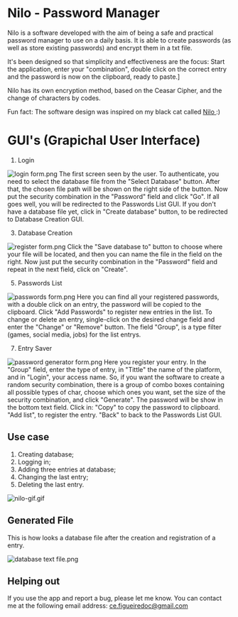 
# Nilo - Password Manager
Nilo is a software developed with the aim of being a safe and practical password manager to use on a daily basis. It is able to create passwords (as well as store existing passwords) and encrypt them in a txt file.

It's been designed so that simplicity and effectiveness are the focus: Start the application, enter your "combination", double click on the correct entry and the password is now on the clipboard, ready to paste.]

Nilo has its own encryption method, based on the Ceasar Cipher, and the change of characters by codes.

Fun fact: The software design was inspired on my black cat called <a target="_blank" href="https://www.instagram.com/nilojorel/"> Nilo </a> :)

# GUI's (Grapichal User Interface)
1. Login

![login form.png](https://www.dropbox.com/s/fr6wn0j6r3kqyim/login%20form.png?dl=0&raw=1)
The first screen seen by the user. To authenticate, you need to select the database file from the "Select Database" button. After that, the chosen file path will be shown on the right side of the button. Now put the security combination in the "Password" field and click "Go". If all goes well, you will be redirected to the Passwords List GUI.
If you don't have a database file yet, click in "Create database" button, to be redirected to Database Creation GUI.


3. Database Creation

![register form.png](https://www.dropbox.com/s/mlzqnp0nxngnlxl/register%20form.png?dl=0&raw=1)
Click the "Save database to" button to choose where your file will be located, and then you can name the file in the field on the right. Now just put the security combination in the "Password" field and repeat in the next field, click on "Create".

5. Passwords List

![passwords form.png](https://www.dropbox.com/s/a6jykp73k79yisd/passwords%20form.png?dl=0&raw=1)
Here you can find all your registered passwords, with a double click on an entry, the password will be copied to the clipboard. Click "Add Passwords" to register new entries in the list. To change or delete an entry, single-click on the desired change field and enter the "Change" or "Remove" button. The field "Group", is a type filter (games, social media, jobs) for the list entrys.

7. Entry Saver

![password generator form.png](https://www.dropbox.com/s/ipmbb5udchtyl6t/password%20generator%20form.png?dl=0&raw=1)
Here you register your entry. In the "Group" field, enter the type of entry, in "Tittle" the name of the platform, and in "Login", your access name. So, if you want the software to create a random security combination, there is a group of combo boxes containing all possible types of char, choose which ones you want, set the size of the security combination, and click "Generate". The password will be show in the bottom text field. Click in: "Copy" to copy the password to clipboard. "Add list", to register the entry. "Back" to back to the Passwords List GUI.

## Use case
1. Creating database;
2. Logging in;
3. Adding three entries at database;
4. Changing the last entry;
5. Deleting the last entry.

![nilo-gif.gif](https://www.dropbox.com/s/6ty8mgyseqgcdn7/nilo-gif.gif?dl=0&raw=1)
## Generated File
This is how looks a database file after the creation and registration of a entry.

![database text file.png](https://www.dropbox.com/s/asy8w30jadzzsbc/database%20text%20file.png?dl=0&raw=1)
## Helping out
If you use the app and report a bug, please let me know. You can contact me at the following email address: ce.figueiredoc@gmail.com
